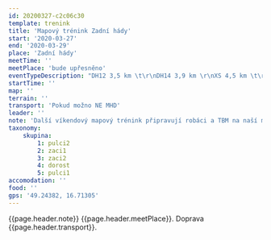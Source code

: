 ```yaml
---
id: 20200327-c2c06c30
template: trenink
title: 'Mapový trénink Zadní hády'
start: '2020-03-27'
end: '2020-03-29'
place: 'Zadní hády'
meetTime: ''
meetPlace: 'bude upřesněno'
eventTypeDescription: "DH12 3,5 km \t\r\nDH14 3,9 km \r\nXS 4,5 km \t\r\nS 5,9 km \t\r\nM 7,5 km\r\nL 9,2 km"
startTime: ''
map: ''
terrain: ''
transport: 'Pokud možno NE MHD'
leader: ''
note: 'Další víkendový mapový trénink připravují robáci a TBM na naší mapě Zadní hády.'
taxonomy:
    skupina:
        1: pulci2
        2: zaci1
        3: zaci2
        4: dorost
        5: pulci1
accomodation: ''
food: ''
gps: '49.24382, 16.71305'
---
```

{{page.header.note}}
 {{page.header.meetPlace}}. Doprava {{page.header.transport}}.
